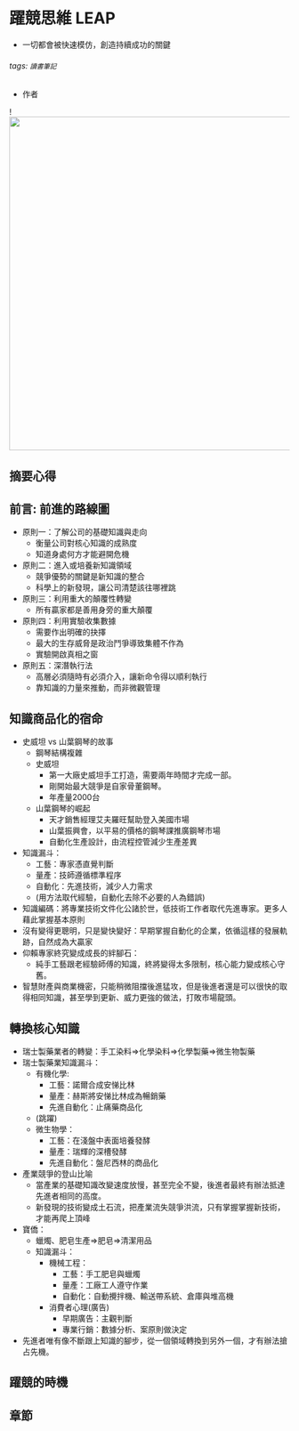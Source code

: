 # 躍競思維 LEAP

- 一切都會被快速模仿，創造持續成功的關鍵

###### tags: `讀書筆記`

- 作者

!<img src="File" style="width: 600px" align="center"/>

## 摘要心得

## 前言: 前進的路線圖

- 原則一：了解公司的基礎知識與走向
  - 衡量公司對核心知識的成熟度
  - 知道身處何方才能避開危機
- 原則二：進入或培養新知識領域
  - 競爭優勢的關鍵是新知識的整合
  - 科學上的新發現，讓公司清楚該往哪裡跳
- 原則三：利用重大的顛覆性轉變
  - 所有贏家都是善用身旁的重大顛覆
- 原則四：利用實驗收集數據
  - 需要作出明確的抉擇
  - 最大的生存威脅是政治鬥爭導致集體不作為
  - 實驗開啟真相之窗
- 原則五：深潛執行法
  - 高層必須隨時有必須介入，讓新命令得以順利執行
  - 靠知識的力量來推動，而非微觀管理

## 知識商品化的宿命

- 史威坦 vs 山葉鋼琴的故事
  - 鋼琴結構複雜
  - 史威坦
    - 第一大廠史威坦手工打造，需要兩年時間才完成一部。
    - 剛開始最大競爭是自家骨董鋼琴。
    - 年產量2000台
  - 山葉鋼琴的崛起
    - 天才銷售經理艾夫羅旺幫助登入美國市場
    - 山葉振興會，以平易的價格的鋼琴課推廣鋼琴市場
    - 自動化生產設計，由流程控管減少生產差異
- 知識漏斗：
  - 工藝：專家憑直覺判斷
  - 量產：技師遵循標準程序
  - 自動化：先進技術，減少人力需求
  - (用方法取代經驗，自動化去除不必要的人為錯誤)
- 知識編碼：將專業技術文件化公諸於世，低技術工作者取代先進專家。更多人藉此掌握基本原則
- 沒有變得更聰明，只是變快變好：早期掌握自動化的企業，依循這樣的發展軌跡，自然成為大贏家
- 仰賴專家終究變成成長的絆腳石：
  - 純手工藝跟老經驗師傅的知識，終將變得太多限制，核心能力變成核心守舊。
- 智慧財產與商業機密，只能稍微阻擋後進猛攻，但是後進者還是可以很快的取得相同知識，甚至學到更新、威力更強的做法，打敗市場龍頭。

## 轉換核心知識

- 瑞士製藥業者的轉變：手工染料=>化學染料=>化學製藥=>微生物製藥
- 瑞士製藥業知識漏斗：
  - 有機化學: 
    - 工藝：諾爾合成安悌比林
    - 量產：赫斯將安悌比林成為暢銷藥
    - 先進自動化：止痛藥商品化
  - (跳躍)
  - 微生物學：
    - 工藝：在淺盤中表面培養發酵
    - 量產：瑞輝的深槽發酵
    - 先進自動化：盤尼西林的商品化
- 產業競爭的登山比喻
  - 當產業的基礎知識改變速度放慢，甚至完全不變，後進者最終有辦法抵達先進者相同的高度。
  - 新發現的技術變成土石流，把產業流失競爭洪流，只有掌握掌握新技術，才能再爬上頂峰
- 寶僑：
  - 蠟燭、肥皂生產=>肥皂=>清潔用品
  - 知識漏斗：
    - 機械工程：
      - 工藝：手工肥皂與蠟燭
      - 量產：工廠工人遵守作業
      - 自動化：自動攪拌機、輸送帶系統、倉庫與堆高機
    - 消費者心理(廣告)
      - 早期廣告：主觀判斷
      - 專業行銷：數據分析、案原則做決定
- 先進者唯有像不斷跟上知識的腳步，從一個領域轉換到另外一個，才有辦法搶占先機。

## 躍競的時機

## 章節
